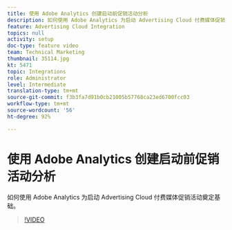 ```yaml
---
title: 使用 Adobe Analytics 创建启动前促销活动分析
description: 如何使用 Adobe Analytics 为启动 Advertising Cloud 付费媒体促销活动奠定基础。
feature: Advertising Cloud Integration
topics: null
activity: setup
doc-type: feature video
team: Technical Marketing
thumbnail: 35114.jpg
kt: 5471
topic: Integrations
role: Administrator
level: Intermediate
translation-type: tm+mt
source-git-commit: f3b3fa7d91b0cb21005b57768ca23ed6700fcc03
workflow-type: tm+mt
source-wordcount: '56'
ht-degree: 92%

---
```



# 使用 Adobe Analytics 创建启动前促销活动分析

如何使用 Adobe Analytics 为启动 Advertising Cloud 付费媒体促销活动奠定基础。

>[!VIDEO](https://video.tv.adobe.com/v/35114/?quality=12&learn=on)
